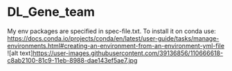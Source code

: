 # DL_Gene_team

My env packages are specified in spec-file.txt.
To install it on conda use: https://docs.conda.io/projects/conda/en/latest/user-guide/tasks/manage-environments.html#creating-an-environment-from-an-environment-yml-file
![alt text]https://user-images.githubusercontent.com/39136856/110666618-c8ab2100-81c9-11eb-8988-dae143ef5ae7.jpg
